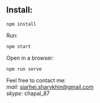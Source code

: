 Install:
-------

```
npm install
```

Run:

```
npm start
```

Open in a browser:

```
npm run serve
```

Feel free to contact me:  
*mail*: siarhei.sharykhin@gmail.com  
*skype*: chapal_87
